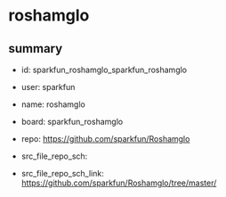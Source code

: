 # roshamglo
 
## summary 
* id: sparkfun_roshamglo_sparkfun_roshamglo
* user: sparkfun
* name: roshamglo
* board: sparkfun_roshamglo
* repo: https://github.com/sparkfun/Roshamglo



* src_file_repo_sch: 
* src_file_repo_sch_link: https://github.com/sparkfun/Roshamglo/tree/master/




